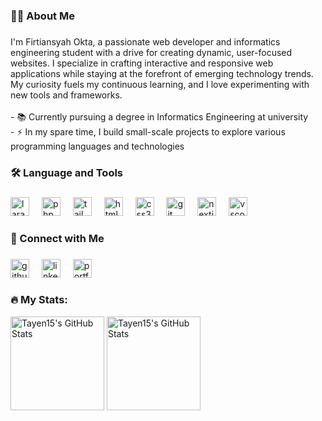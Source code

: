 <h3 align="left">👩‍💻 About Me</h3>

###

<p align="left">I'm Firtiansyah Okta, a passionate web developer and informatics engineering student with a drive for creating dynamic, user-focused websites. I specialize in crafting interactive and responsive web applications while staying at the forefront of emerging technology trends. My curiosity fuels my continuous learning, and I love experimenting with new tools and frameworks.<br><br>- 📚 Currently pursuing a degree in Informatics Engineering at university<br>- ⚡ In my spare time, I build small-scale projects to explore various programming languages and technologies</p>

###

<h3 align="left">🛠 Language and Tools</h3>

###

<div align="left">
  <img src="https://img.shields.io/badge/Laravel-FF2D20?style=flat&logo=laravel&logoColor=white&labelColor=181818&color=FF2D20" height="30" alt="laravel badge" />
  <img width="12" />
  <img src="https://img.shields.io/badge/PHP-777BB4?style=flat&logo=php&logoColor=white&labelColor=181818&color=777BB4" height="30" alt="php badge" />
  <img width="12" />
  <img src="https://img.shields.io/badge/Tailwind_CSS-38B2AC?style=flat&logo=tailwind-css&logoColor=white&labelColor=181818&color=38B2AC" height="30" alt="tailwindcss badge" />
  <img width="12" />
  <img src="https://img.shields.io/badge/HTML5-E34F26?style=flat&logo=html5&logoColor=white&labelColor=181818&color=E34F26" height="30" alt="html5 badge" />
  <img width="12" />
  <img src="https://img.shields.io/badge/CSS3-1572B6?style=flat&logo=css3&logoColor=white&labelColor=181818&color=1572B6" height="30" alt="css3 badge" />
  <img width="12" />
  <img src="https://img.shields.io/badge/Git-F05032?style=flat&logo=git&logoColor=white&labelColor=181818&color=F05032" height="30" alt="git badge" />
  <img width="12" />
  <img src="https://img.shields.io/badge/Next.js-000000?style=flat&logo=next.js&logoColor=white&labelColor=181818&color=000000" height="30" alt="nextjs badge" />
  <img width="12" />
  <img src="https://img.shields.io/badge/Editor-VSCode-informational?style=flat&logo=visual-studio-code&logoColor=white&labelColor=181818&color=050F2C" height="30" alt="vscode badge" />
</div>

###

<h3 align="left">🤝 Connect with Me</h3>

###

<div align="left">
  <a href="https://github.com/Tayen15"><img src="https://img.shields.io/badge/GitHub-181717?style=flat&logo=github&logoColor=white&labelColor=181818&color=181717" height="30" alt="github badge" /></a>
  <img width="12" />
  <a href="https://www.linkedin.com/in/your-linkedin-profile"><img src="https://img.shields.io/badge/LinkedIn-0A66C2?style=flat&logo=linkedin&logoColor=white&labelColor=181818&color=0A66C2" height="30" alt="linkedin badge" /></a>
  <img width="12" />
  <a href="https://firtiansyah.oktaa.my.id"><img src="https://img.shields.io/badge/Portfolio-FF6F61?style=flat&logo=web&logoColor=white&labelColor=181818&color=FF6F61" height="30" alt="portfolio badge" /></a>
</div>

###

<h3 align="left">🔥 My Stats:</h3>

<div>
  <img src="https://github-readme-stats.vercel.app/api?username=Tayen15&theme=tokyonight&show_icons=true&hide_border=true&count_private=true" height="150" alt="Tayen15's GitHub Stats" />
  <img src="https://github-readme-stats.vercel.app/api/top-langs/?username=Tayen15&theme=tokyonight&show_icons=true&hide_border=true&layout=compact" height="150" alt="Tayen15's GitHub Stats" />
</div>
